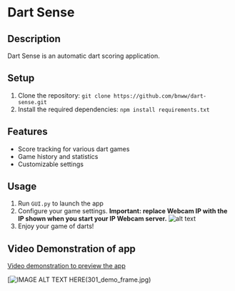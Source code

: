 # Dart Sense

## Description
Dart Sense is an automatic dart scoring application.

## Setup
1. Clone the repository: `git clone https://github.com/bnww/dart-sense.git`
2. Install the required dependencies: `npm install requirements.txt`

## Features
- Score tracking for various dart games
- Game history and statistics
- Customizable settings


## Usage
1. Run `GUI.py` to launch the app
2. Configure your game settings. **Important: replace Webcam IP with the IP shown when you start your IP Webcam server.** ![alt text](set_up_screen.png)
3. Enjoy your game of darts!

## Video Demonstration of app
[Video demonstration to preview the app](https://www.youtube.com/watch?v=8a97sVmbqY0)

[![IMAGE ALT TEXT HERE(301_demo_frame.jpg)](https://www.youtube.com/watch?v=8a97sVmbqY0)
